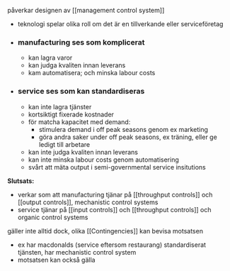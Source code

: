 påverkar designen av [[management control system]]

- teknologi spelar olika roll om det är en tillverkande eller serviceföretag
- ### **manufacturing** ses som komplicerat
	- kan lagra varor
	- kan judga kvaliten innan leverans
	- kam automatisera; och minska labour costs
- ### **service** ses som kan standardiseras
	- kan inte lagra tjänster
	- kortsiktigt fixerade kostnader
	- för matcha kapacitet med demand:
		- stimulera demand i off peak seasons genom ex marketing
		- göra andra saker under off peak seasons, ex träning, eller ge ledigt till arbetare
	- kan inte judga kvaliten innan leverans
	- kan inte minska labour costs genom automatisering
	- svårt att mäta output i semi-governmental service insitutions

**Slutsats:**
- verkar som att manufacturing tjänar på [[throughput controls]] och  [[output controls]], mechanistic control systems
- service tjänar på [[input controls]] och [[throughput controls]] och organic control systems

gäller inte alltid dock, olika [[Contingencies]] kan bevisa motsatsen
- ex har macdonalds (service eftersom restaurang) standardiserat tjänsten, har mechanistic control system
- motsatsen kan också gälla